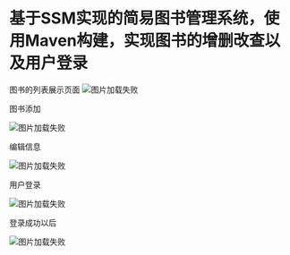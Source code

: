# 基于SSM实现的简易图书管理系统，使用Maven构建，实现图书的增删改查以及用户登录
图书的列表展示页面
![图片加载失败](https://github.com/WindsTreee/SSM-BookManage/blob/master/img/list.PNG)

图书添加

![图片加载失败](https://github.com/WindsTreee/SSM-BookManage/blob/master/img/add.PNG)

编辑信息

![图片加载失败](https://github.com/WindsTreee/SSM-BookManage/blob/master/img/edit.PNG)

用户登录

![图片加载失败](https://github.com/WindsTreee/SSM-BookManage/blob/master/img/login.PNG)

登录成功以后

![图片加载失败](https://github.com/WindsTreee/SSM-BookManage/blob/master/img/loginsuccess.PNG)

